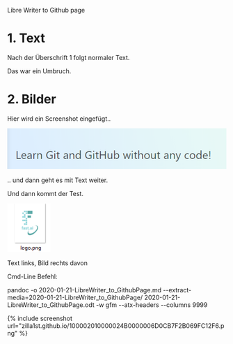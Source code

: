 Libre Writer to Github page

# 1\. Text

Nach der Überschrift 1 folgt normaler Text. 

Das war ein Umbruch.

# 2\. Bilder

Hier wird ein Screenshot eingefügt..

![](/images/100002010000024B0000006D0CB7F2B069FC12F6.png)

.. und dann geht es mit Text weiter.

Und dann kommt der Test.

![](/images/10000201000000630000006FC0B61C0D76045959.png)

Text links, Bild rechts davon

Cmd-Line Befehl:

pandoc -o 2020-01-21-LibreWriter\_to\_GithubPage.md --extract-media=2020-01-21-LibreWriter\_to\_GithubPage/ 2020-01-21-LibreWriter\_to\_GithubPage.odt -w gfm --atx-headers --columns 9999


{% include screenshot url="zilla1st.github.io/100002010000024B0000006D0CB7F2B069FC12F6.png" %}
